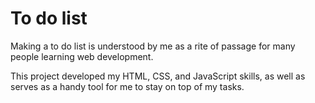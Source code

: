 # To do list

Making a to do list is understood by me as a rite of passage for many people learning web development.

This project developed my HTML, CSS, and JavaScript skills, as well as serves as a handy tool for me to stay on top of my tasks.